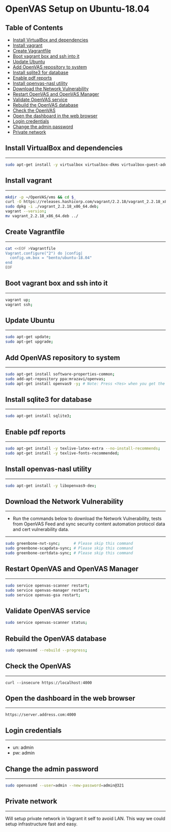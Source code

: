# OpenVAS Setup on Ubuntu-18.04

## Table of Contents

  - [Install VirtualBox and dependencies](#install-virtualbox-and-dependencies)
  - [Install vagrant](#install-vagrant)
  - [Create Vagrantfile](#create-vagrantfile)
  - [Boot vagrant box and ssh into it](#boot-vagrant-box-and-ssh-into-it)
  - [Update Ubuntu](#update-ubuntu)
  - [Add OpenVAS repository to system](#add-openvas-repository-to-system)
  - [Install sqlite3 for database](#install-sqlite3-for-database)
  - [Enable pdf reports](#enable-pdf-reports)
  - [Install openvas-nasl utility](#install-openvas-nasl-utility)
  - [Download the Network Vulnerability](#download-the-network-vulnerability)
  - [Restart OpenVAS and OpenVAS Manager](#restart-openvas-and-openvas-manager)
  - [Validate OpenVAS service](#validate-openvas-service)
  - [Rebuild the OpenVAS database](#rebuild-the-openvas-database-1)
  - [Check the OpenVAS](#check-the-openvas)
  - [Open the dashboard in the web browser](#open-the-dashboard-in-the-web-browser)
  - [Login credentials](#login-credentials)
  - [Change the admin password](#change-the-admin-password)
  - [Private network](#private-network)

## Install VirtualBox and dependencies
--------------------------------------

```bash
sudo apt-get install -y virtualbox virtualbox-dkms virtualbox-guest-additions-iso virtualbox-guest-dkms virtualbox-guest-source curl wget;
```
## Install vagrant
------------------

```bash
mkdir -p ~/OpenVAS/vms && cd $_
curl -O https://releases.hashicorp.com/vagrant/2.2.18/vagrant_2.2.18_x86_64.deb;
sudo dpkg -i ./vagrant_2.2.18_x86_64.deb;
vagrant --version;
mv vagrant_2.2.18_x86_64.deb ../
```

## Create Vagrantfile
---------------------

```bash
cat <<EOF >Vagrantfile
Vagrant.configure("2") do |config|
  config.vm.box = "bento/ubuntu-18.04"
end
EOF
```

## Boot vagrant box and ssh into it
-----------------------------------

```bash
vagrant up;
vagrant ssh;
```

## Update Ubuntu
----------------

```bash
sudo apt-get update;
sudo apt-get upgrade;
```

## Add OpenVAS repository to system
-----------------------------------

```bash
sudo apt-get install software-properties-common;
sudo add-apt-repository ppa:mrazavi/openvas;
sudo apt-get install openvas9 -y; # Note: Press <Yes> when you get the pop window.
```

## Install sqlite3 for database
-------------------------------

```bash
sudo apt-get install sqlite3;
```

## Enable pdf reports
---------------------

```bash
sudo apt-get install -y texlive-latex-extra --no-install-recommends;
sudo apt-get install -y texlive-fonts-recommended;
```

## Install openvas-nasl utility
-------------------------------

```bash
sudo apt-get install -y libopenvas9-dev;
```

## Download the Network Vulnerability
-------------------------------------

- Run the commands below to download the Network Vulnerability, tests from OpenVAS Feed and sync security content automation protocol data and cert vulnerability data.
-------------------------------------

```bash
sudo greenbone-nvt-sync;      # Please skip this command
sudo greenbone-scapdata-sync; # Please skip this command
sudo greenbone-certdata-sync; # Please skip this command
```

## Restart OpenVAS and OpenVAS Manager
--------------------------------------

```bash
sudo service openvas-scanner restart;
sudo service openvas-manager restart;
sudo service openvas-gsa restart;
```

## Validate OpenVAS service

```bash
sudo service openvas-scanner status;
```

## Rebuild the OpenVAS database

```bash
sudo openvasmd --rebuild --progress;
```

## Check the OpenVAS
--------------------

```browser
curl --insecure https://localhost:4000
```

## Open the dashboard in the web browser
----------------------------------------

```browser
https://server.address.com:4000
```

## Login credentials
--------------------

- un: admin
- pw: admin


## Change the admin password
----------------------------

```bash
sudo openvasmd --user=admin --new-password=admin@321
```

## Private network
------------------

Will setup private network in Vagrant it self to avoid LAN. This way we could setup infrastructure fast and easy.
